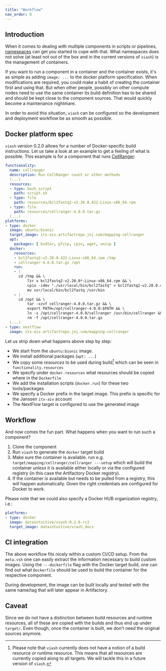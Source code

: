 ```yaml
---
title: "Workflow"
nav_order: 8
---
```


## Introduction

When it comes to dealing with multiple components in scripts or pipelines, [namespaces](/docs/namespaces/) can get you started to cope with that. What namespaces does not solve (at least not out of the box and in the current versions of `viash`) is the management of containers.

If you want to run a component in a container and the container exists, it's as simple as adding `image: ...` to the docker platform specification. When modifications are required, you could make a habit of creating the container first and using that. But when other people, possibly on other compute nodes need to use the same container its build definition has to be shared and should be kept close to the component sources. That would quickly become a maintenance nightmare.

In order to avoid this situation, `viash` can be configured so the development and deployment workflow be as smooth as possible.

## Docker platform spec

`viash` version 0.2.0 allows for a number of Docker-specific build instructions. Let us take a look at an example to get a feeling of what is possible. This example is for a component that runs [CellRanger](https://support.10xgenomics.com/single-cell-gene-expression/software/pipelines/latest/what-is-cell-ranger):

```yaml
functionality:
  name: cellranger
  description: Run CellRanger count or other methods
  (...)
  resources:
  - type: bash_script
    path: script.sh
  - type: file
    path: resources/bcl2fastq2-v2.20.0.422-Linux-x86_64.rpm
  - type: file
    path: resources/cellranger-4.0.0.tar.gz
  (...)
platforms:
- type: docker
  image: ubuntu:bionic
  target_image: itx-aiv.artifactrepo.jnj.com/mapping-cellranger
  apt:
    packages: [ bsdtar, p7zip, cpio, wget, unzip ]
  docker:
    resources:
    - bcl2fastq2-v2.20.0.422-Linux-x86_64.rpm /tmp
    - cellranger-4.0.0.tar.gz /opt
    run:
    - |
      cd /tmp && \
          7zr x bcl2fastq2-v2.20.0*-Linux-x86_64.rpm && \
          cpio -idmv "./usr/local/bin/bcl2fastq" < bcl2fastq2-v2.20.0.422-Linux-x86_64 && \
          mv usr/local/bin/bcl2fastq /usr/bin
    - |
      cd /opt && \
          tar -xzvf cellranger-4.0.0.tar.gz && \
          export PATH=/opt/cellranger-4.0.0:$PATH && \
          ln -s /opt/cellranger-4.0.0/cellranger /usr/bin/cellranger && \
          rm -f /opt/cellranger-4.0.0.tar.gz
  (...)
- type: nextflow
  image: itx-aiv.artifactrepo.jnj.com/mapping-cellranger
```

Let us strip down what happens above step by step:

- We start from the `ubuntu:bionic` image.
- We install additional packages (`apt: ...`)
- We copy some _resources_ to be used during build[^1] which can be seen in `functionality.resources`
- We specify under `docker.resources` what resources should be copied where in the `Dockerfile`
- We add the installation scripts (`docker.run`) for these two tools/packages
- We specify a Docker prefix in the target image. This prefix is specific for the Janssen `itx-aiv` account
- The NextFlow target is configured to use the generated image

[^1]: Please note that `viash` currently does not have a notion of a build resource or runtime resource. This means that all resources are currently copied along to all targets. We will tackle this in a future version of `viash`.

## Workflow

And now comes the fun part. What happens when you want to run such a component?

1. Clone the component
2. Run `viash` to generate the `docker` target build
3. Make sure the container is available. run e.g. `target/mapping/cellranger/cellranger ---setup` which will build the container _unless_ it is available either locally or via the configured registry (in this case the Artifactory Docker registry).
4. If the container _is_ available but needs to be pulled from a registry, this will happen automatically. Given the right credentials are configured for Docker to work.

Please note that we could also specify a Docker HUB organization registry, i.e.:

```yaml
platforms:
- type: docker
  image: dataintuitive/viash:0.2.0-rc3
  target_image: dataintuitive/viash_docs
```

## CI integration

The above workflow fits nicely within a custom CI/CD setup. From the `meta.vsh` one can easily extract the information necessary to build custom images. Using the `---dockerfile` flag with the Docker target build, one can find out what `Dockerfile` should be used to build the container for the respective component.

During development, the image can be built locally and tested with the same name/tag that will later appear in Artifactory.

## Caveat

Since we do not have a distinction between build resources and runtime resources, all of these are copied with the builds and thus end up under `target/`. Even though, once the container is built, we don't need the original sources anymore.
